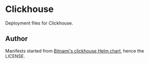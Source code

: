 # Clickhouse

Deployment files for Clickhouse.

## Author

Manifests started from [Bitnami's clickhouse Helm chart](https://artifacthub.io/packages/helm/bitnami/clickhouse), hence the LICENSE.
